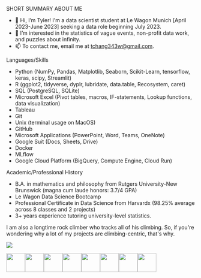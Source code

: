 SHORT SUMMARY ABOUT ME

- 👋 Hi, I’m Tyler! I'm a data scientist student at Le Wagon Munich [April 2023-June 2023] seeking a data role beginning July 2023.
- 👀 I’m interested in the statistics of vague events, non-profit data work, and puzzles about infinity.
- 📫 To contact me, email me at tchang343w@gmail.com. 

Languages/Skills

- Python (NumPy, Pandas, Matplotlib, Seaborn, Scikit-Learn, tensorflow, keras, scipy, Streamlit)
- R (ggplot2, tidyverse, dyplr, lubridate, data.table, Recosystem, caret)
- SQL (PostgreSQL, SQLite)
- Microsoft Excel (Pivot tables, macros, IF-statements, Lookup functions, data visualization)
- Tableau
- Git
- Unix (terminal usage on MacOS)
- GitHub
- Microsoft Applications (PowerPoint, Word, Teams, OneNote)
- Google Suit (Docs, Sheets, Drive)
- Docker
- MLflow
- Google Cloud Platform (BigQuery, Compute Engine, Cloud Run)

Academic/Professional History

- B.A. in mathematics and philosophy from Rutgers University-New Brunswick (magna cum laude honors: 3.7/4 GPA)
- Le Wagon Data Science Bootcamp
- Professional Certificate in Data Science from Harvardx (98.25% average across 8 classes and 2 projects)
- 3+ years experience tutoring university-level statistics.

I am also a longtime rock climber who tracks all of his climbing. So, if you're wondering why a lot of my projects are climbing-centric, that's why.

<img src="https://github-readme-stats.vercel.app/api?username=Habeus-Crimpus&show_icons=true"/>

<img height=50 src="https://cdn.jsdelivr.net/gh/devicons/devicon/icons/python/python-original.svg"/><img height=50 src="https://cdn.jsdelivr.net/gh/devicons/devicon/icons/git/git-plain.svg"/><img height=50 
src="https://cdn.jsdelivr.net/gh/devicons/devicon/icons/r/r-original.svg"/><img height=50                                                   src="https://cdn.jsdelivr.net/gh/devicons/devicon/icons/postgresql/postgresql-original-wordmark.svg"/><img height=50
src="https://cdn.jsdelivr.net/gh/devicons/devicon/icons/fastapi/fastapi-original.svg"/><img height=50
src="https://cdn.jsdelivr.net/gh/devicons/devicon/icons/sqlite/sqlite-original.svg"/><img height=50
src="https://cdn.jsdelivr.net/gh/devicons/devicon/icons/docker/docker-original.svg"/><img height=50
src="https://cdn.jsdelivr.net/gh/devicons/devicon/icons/github/github-original.svg"/><img height=50 
/>
